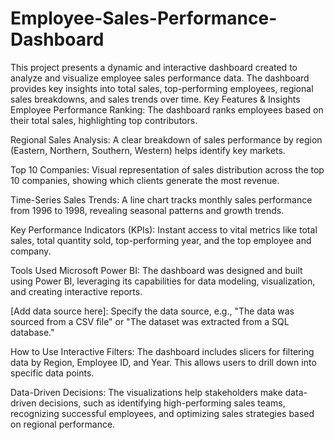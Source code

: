 # Employee-Sales-Performance-Dashboard
This project presents a dynamic and interactive dashboard created to analyze and visualize employee sales performance data. The dashboard provides key insights into total sales, top-performing employees, regional sales breakdowns, and sales trends over time.
Key Features & Insights
Employee Performance Ranking: The dashboard ranks employees based on their total sales, highlighting top contributors.

Regional Sales Analysis: A clear breakdown of sales performance by region (Eastern, Northern, Southern, Western) helps identify key markets.

Top 10 Companies: Visual representation of sales distribution across the top 10 companies, showing which clients generate the most revenue.

Time-Series Sales Trends: A line chart tracks monthly sales performance from 1996 to 1998, revealing seasonal patterns and growth trends.

Key Performance Indicators (KPIs): Instant access to vital metrics like total sales, total quantity sold, top-performing year, and the top employee and company.

Tools Used
Microsoft Power BI: The dashboard was designed and built using Power BI, leveraging its capabilities for data modeling, visualization, and creating interactive reports.

[Add data source here]: Specify the data source, e.g., "The data was sourced from a CSV file" or "The dataset was extracted from a SQL database."

How to Use
Interactive Filters: The dashboard includes slicers for filtering data by Region, Employee ID, and Year. This allows users to drill down into specific data points.

Data-Driven Decisions: The visualizations help stakeholders make data-driven decisions, such as identifying high-performing sales teams, recognizing successful employees, and optimizing sales strategies based on regional performance.
